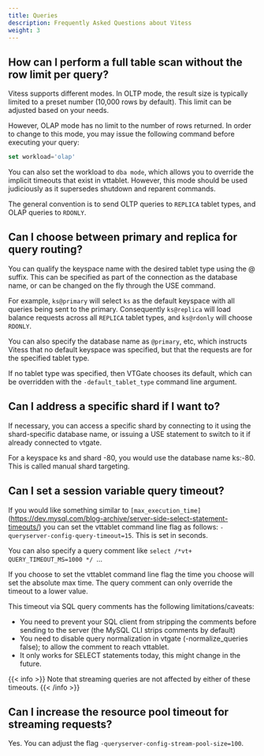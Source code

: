 ```yaml
---
title: Queries
description: Frequently Asked Questions about Vitess
weight: 3
---
```


## How can I perform a full table scan without the row limit per query?

Vitess supports different modes. In OLTP mode, the result size is typically limited to a preset number (10,000 rows by default). This limit can be adjusted based on your needs.

However, OLAP mode has no limit to the number of rows returned. In order to change to this mode, you may issue the following command before executing your query:

```sql
set workload='olap'
```

You can also set the workload to `dba mode`, which allows you to override the implicit timeouts that exist in vttablet. However, this mode should be used judiciously as it supersedes shutdown and reparent commands.

The general convention is to send OLTP queries to `REPLICA` tablet types, and OLAP queries to `RDONLY`.

## Can I choose between primary and replica for query routing?

You can qualify the keyspace name with the desired tablet type using the @ suffix. This can be specified as part of the connection as the database name, or can be changed on the fly through the USE command.

For example, `ks@primary` will select `ks` as the default keyspace with all queries being sent to the primary. Consequently `ks@replica` will load balance requests across all `REPLICA` tablet types, and `ks@rdonly` will choose `RDONLY`.

You can also specify the database name as `@primary`, etc, which instructs Vitess that no default keyspace was specified, but that the requests are for the specified tablet type.

If no tablet type was specified, then VTGate chooses its default, which can be overridden with the `-default_tablet_type` command line argument.

## Can I address a specific shard if I want to?

If necessary, you can access a specific shard by connecting to it using the shard-specific database name, or issuing a USE statement to switch to it if already connected to vtgate. 

For a keyspace ks and shard -80, you would use the database name ks:-80. This is called manual shard targeting.

## Can I set a session variable query timeout?

If you would like something similar to `[max_execution_time]`(https://dev.mysql.com/blog-archive/server-side-select-statement-timeouts/) you can set the vttablet command line flag as follows: `-queryserver-config-query-timeout=15`. This is set in seconds.

You can also specify a query comment like `select /*vt+ QUERY_TIMEOUT_MS=1000 */ `... 

If you choose to set the vttablet command line flag the time you choose will set the absolute max time. The query comment can only override the timeout to a lower value. 

This timeout via SQL query comments has the following limitations/caveats:

- You need to prevent your SQL client from stripping the comments before sending to the server (the MySQL CLI strips comments by default)
- You need to disable query normalization in vtgate (-normalize_queries false);  to allow the comment to reach vttablet.
- It only works for SELECT statements today, this might change in the future.

{{< info >}}
Note that streaming queries are not affected by either of these timeouts.
{{< /info >}}

## Can I increase the resource pool timeout for streaming requests?

Yes. You can adjust the flag `-queryserver-config-stream-pool-size=100`.